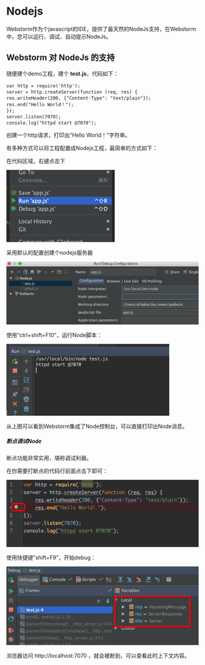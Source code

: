# Nodejs

Webstorm作为个javascript的IDE，提供了最天然的NodeJs支持，在Webstorm中，您可以运行、调试、自动提示NodeJs。

## Webstorm 对 NodeJs 的支持

随便建个demo工程，建个 **test.js**，代码如下：

    var http = require('http');
    server = http.createServer(function (req, res) {
    res.writeHeader(200, {"Content-Type": "text/plain"});
    res.end("Hello World！");
    });
    server.listen(7070);
    console.log("httpd start @7070");

创建一个http请求，打印出”Hello World！”字符串。

有多种方式可以将工程配置成Nodejs工程，最简单的方式如下：

在代码区域，右键点击下

![./1.png](./1.png)

采用默认的配置创建个nodejs服务器

![./2.png](./2.png)


使用“ctrl+shift+F10”，运行Node脚本：

![./3.png](./3.png)


从上图可以看到Webstorm集成了Node控制台，可以直接打印出Node消息。

##### 断点调试Node

断点功能非常实用，堪称调试利器。

在你需要打断点的代码行前面点击下即可：

![./4.png](./4.png)


使用快捷键“shift+F9”，开始debug：

![./5.png](./5.png)

浏览器访问 http://localhost:7070 ，就会被断到，可以查看此时上下文内容。
